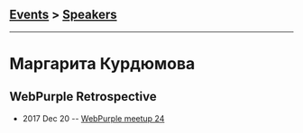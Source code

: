 ## [Events](../README.md) > [Speakers](../speakers.md)
---

# Маргарита Курдюмова

## WebPurple Retrospective
- 2017 Dec 20 -- [WebPurple meetup 24](https://youtu.be/amkV3KRyw28?t=3889)    
